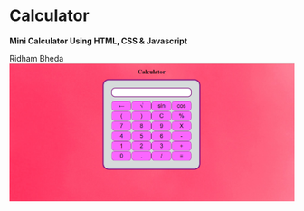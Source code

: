# Calculator
<!-- Language used -->
**Mini Calculator Using HTML, CSS & Javascript**

<!-- Owner -->
Ridham Bheda
![](https://github.com/Ridham-Bheda/Calculator/blob/master/image/calculater_webpage.png)
